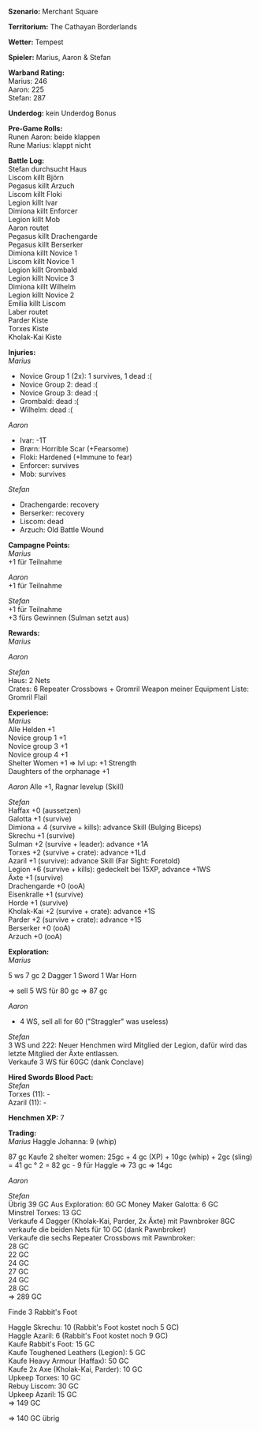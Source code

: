 **Szenario:** Merchant Square  

**Territorium:** The Cathayan Borderlands  

**Wetter:**  Tempest  

**Spieler:** Marius, Aaron & Stefan

**Warband Rating:**  
Marius: 246  
Aaron: 225  
Stefan: 287       

**Underdog:** kein Underdog Bonus   

**Pre-Game Rolls:**  
Runen Aaron: beide klappen  
Rune Marius: klappt nicht  

**Battle Log:**  
Stefan durchsucht Haus  
Liscom killt Björn  
Pegasus killt Arzuch  
Liscom killt Floki  
Legion killt Ivar  
Dimiona killt Enforcer  
Legion killt Mob  
Aaron routet  
Pegasus killt Drachengarde  
Pegasus killt Berserker  
Dimiona killt Novice 1  
Liscom killt Novice 1  
Legion killt Grombald  
Legion killt Novice 3  
Dimiona killt Wilhelm  
Legion killt Novice 2  
Emilia killt Liscom  
Laber routet  
Parder Kiste  
Torxes Kiste  
Kholak-Kai Kiste  

**Injuries:**  
*Marius*
* Novice Group 1 (2x): 1 survives, 1 dead :(
* Novice Group 2: dead :(
* Novice Group 3: dead :(
* Grombald: dead :(
* Wilhelm: dead :(

*Aaron*
* Ivar: -1T
* Brørn: Horrible Scar (+Fearsome)
* Floki: Hardened (+Immune to fear)
* Enforcer: survives
* Mob: survives

*Stefan*  
* Drachengarde: recovery  
* Berserker: recovery  
* Liscom: dead  
* Arzuch: Old Battle Wound  

**Campagne Points:**  
*Marius*  
+1 für Teilnahme  

*Aaron*  
+1 für Teilnahme  

*Stefan*  
+1 für Teilnahme  
+3 fürs Gewinnen (Sulman setzt aus)  

**Rewards:**  
*Marius*   


*Aaron*


*Stefan*   
Haus: 2 Nets  
Crates: 6 Repeater Crossbows + Gromril Weapon meiner Equipment Liste: Gromril Flail  

**Experience:**  
*Marius*   
Alle Helden +1  
Novice group 1 +1  
Novice group 3 +1  
Novice group 4 +1  
Shelter Women +1 => lvl up: +1 Strength   
Daughters of the orphanage +1  

*Aaron* 
Alle +1, Ragnar levelup (Skill)

*Stefan*   
Haffax +0 (aussetzen)  
Galotta +1 (survive)  
Dimiona + 4 (survive + kills): advance Skill (Bulging Biceps)   
Skrechu +1 (survive)  
Sulman +2 (survive + leader): advance +1A  
Torxes +2 (survive + crate): advance +1Ld   
Azaril +1 (survive): advance Skill (Far Sight: Foretold)  
Legion +6 (survive + kills): gedeckelt bei 15XP, advance +1WS  
Äxte +1 (survive)  
Drachengarde +0 (ooA)   
Eisenkralle +1 (survive)   
Horde +1 (survive)   
Kholak-Kai +2 (survive + crate): advance +1S  
Parder +2 (survive + crate): advance +1S  
Berserker +0 (ooA)   
Arzuch +0 (ooA)  

**Exploration:**  
*Marius* 

5 ws
7 gc 
2 Dagger
1 Sword
1 War Horn 

=> sell 5 WS für 80 gc
=> 87 gc


*Aaron*  
* 4 WS, sell all for 60 ("Straggler" was useless)

*Stefan*  
3 WS und 222: Neuer Henchmen wird Mitglied der Legion, dafür wird das letzte Mitglied der Äxte entlassen.  
Verkaufe 3 WS für 60GC (dank Conclave)  

**Hired Swords Blood Pact:**  
*Stefan*  
Torxes (11): -   
Azaril (11): -  

**Henchmen XP:** 
7

**Trading:**  
*Marius* 
Haggle Johanna: 9 (whip) 

87 gc 
Kaufe 2 shelter women:
25gc + 4 gc (XP) + 10gc (whip) + 2gc (sling) = 41 gc ° 2 = 82 gc - 9 für Haggle => 73 gc
=> 14gc

*Aaron*  

*Stefan*   
Übrig 39 GC
Aus Exploration: 60 GC
Money Maker Galotta: 6 GC  
Minstrel Torxes: 13 GC   
Verkaufe 4 Dagger (Kholak-Kai, Parder, 2x Äxte) mit Pawnbroker 8GC
verkaufe die beiden Nets für 10 GC (dank Pawnbroker)  
Verkaufe die sechs Repeater Crossbows mit Pawnbroker:  
28 GC  
22 GC  
24 GC  
27 GC  
24 GC  
28 GC  
=> 289 GC  

Finde 3 Rabbit's Foot

Haggle Skrechu: 10 (Rabbit's Foot kostet noch 5 GC)   
Haggle Azaril: 6 (Rabbit's Foot kostet noch 9 GC)  
Kaufe Rabbit's Foot: 15 GC  
Kaufe Toughened Leathers (Legion): 5 GC  
Kaufe Heavy Armour (Haffax): 50 GC  
Kaufe 2x Axe (Kholak-Kai, Parder): 10 GC  
Upkeep Torxes: 10 GC  
Rebuy Liscom: 30 GC  
Upkeep Azaril: 15 GC  
=> 149 GC  

=> 140 GC übrig  
